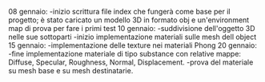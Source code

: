 08 gennaio:
-inizio scrittura file index che fungerà come base per il progetto; è stato caricato un modello 3D in formato obj e un'environment map di prova per fare i primi test
10 gennaio:
-suddivisione dell'oggetto 3D nelle sue sottoparti
-inizio implementazione materiali sulle mesh dell object
15 gennaio:
-implementazione delle texture nei materiali Phong 
20 gennaio:
-fine implementazione materiale di tipo substance con relative mappe: Diffuse, Specular, Roughness, Normal, Displacement.
-prova del materiale su mesh base e su mesh destinatarie.